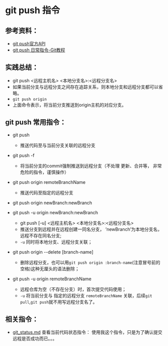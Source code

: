 # git push 指令

## 参考资料：
* [git push官方API](https://git-scm.com/docs/git-push)
* [git push 日常指令-Git教程](http://www.yiibai.com/git/git_push.html)

## 实践总结：
* git push <远程主机名> <本地分支名>:<远程分支名>
* 如果当前分支与远程分支之间存在追踪关系，则本地分支和远程分支都可以省略。
* `git push origin`
* 上面命令表示，将当前分支推送到origin主机的对应分支。

## git push 常用指令：
* git push
	* 推送代码至与当前分支关联的远程分支
* git push -f
	* 将当前分支的commit强制推送到远程分支（不处理 更新、合并等， 非常危险的指令，谨慎操作）

* git push origin remoteBranchName
	* 推送代码至指定的远程分支

* git push origin newBranch:newBranch
* git push -u origin newBranch:newBranch
	* git push [-u] <远程主机名> <本地分支名>:<远程分支名>
	* 推送分支到远程并在远程创建一同名分支， ’newBranch’为本地分支名，远程不存在同名分支;
	* `-u` 同时将本地分支、远程分支关联；

* git push origin --delete [branch-name]
  * 删除远程分支，也可以用`git push origin :branch-name`(注意冒号前的空格)这种无厘头的语法删除；

* git push -u origin remoteBranchName
  * 远程仓库为空（不存在分支）时，首次提交代码使用；
  * `-u` 将当前分支与 指定的远程分支 `remoteBranchName` 关联，后续`git pull`,`git push`就不用写远程分支名了。


## 相关指令：
* [git_status.md](https://github.com/wteam-xq/testGit/blob/master/learn_log/git_status.md)  查看当前代码状态指令： 使用我这个指令，只是为了确认提交远程是否成功而已。。。

